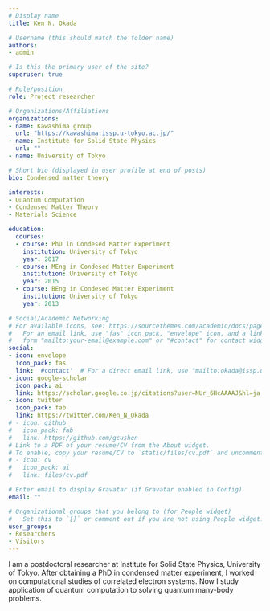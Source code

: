 ```yaml
---
# Display name
title: Ken N. Okada

# Username (this should match the folder name)
authors:
- admin

# Is this the primary user of the site?
superuser: true

# Role/position
role: Project researcher

# Organizations/Affiliations
organizations:
- name: Kawashima group
  url: "https://kawashima.issp.u-tokyo.ac.jp/"
- name: Institute for Solid State Physics
  url: ""
- name: University of Tokyo

# Short bio (displayed in user profile at end of posts)
bio: Condensed matter theory

interests:
- Quantum Computation
- Condensed Matter Theory
- Materials Science

education:
  courses:
  - course: PhD in Condesed Matter Experiment
    institution: University of Tokyo
    year: 2017
  - course: MEng in Condesed Matter Experiment
    institution: University of Tokyo
    year: 2015
  - course: BEng in Condesed Matter Experiment
    institution: University of Tokyo
    year: 2013

# Social/Academic Networking
# For available icons, see: https://sourcethemes.com/academic/docs/page-builder/#icons
#   For an email link, use "fas" icon pack, "envelope" icon, and a link in the
#   form "mailto:your-email@example.com" or "#contact" for contact widget.
social:
- icon: envelope
  icon_pack: fas
  link: '#contact'  # For a direct email link, use "mailto:okada@issp.u-tokyo.ac.jp".
- icon: google-scholar
  icon_pack: ai
  link: https://scholar.google.co.jp/citations?user=NUr_6HcAAAAJ&hl=ja
- icon: twitter
  icon_pack: fab
  link: https://twitter.com/Ken_N_Okada
# - icon: github
#   icon_pack: fab
#   link: https://github.com/gcushen
# Link to a PDF of your resume/CV from the About widget.
# To enable, copy your resume/CV to `static/files/cv.pdf` and uncomment the lines below.
# - icon: cv
#   icon_pack: ai
#   link: files/cv.pdf

# Enter email to display Gravatar (if Gravatar enabled in Config)
email: ""

# Organizational groups that you belong to (for People widget)
#   Set this to `[]` or comment out if you are not using People widget.
user_groups:
- Researchers
- Visitors
---
```


I am a postdoctoral researcher at Institute for Solid State Physics, University of Tokyo. After obtaining a PhD in condensed matter experiment, I worked on computational studies of correlated electron systems. Now I study application of quantum computation to solving quantum many-body problems.
